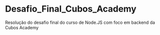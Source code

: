 # Desafio_Final_Cubos_Academy
Resolução do desafio final do curso de Node.JS com foco em backend da Cubos Academy
